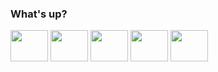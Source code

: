  
### What's up? 
<div style="display: inline-block;">
  <img align="center" height="50" width="60" src="https://cdn.jsdelivr.net/gh/devicons/devicon/icons/java/java-original.svg" />
  <img align="center" height="50" width="60" src="https://cdn.jsdelivr.net/gh/devicons/devicon/icons/csharp/csharp-original.svg" />
  <img align="center" height="50" width="60" src="https://cdn.jsdelivr.net/gh/devicons/devicon/icons/javascript/javascript-original.svg" />
  <img align="center" height="50" width="60" src="https://cdn.jsdelivr.net/gh/devicons/devicon/icons/html5/html5-plain.svg" />
  <img align="center" height="50" width="60" src="https://cdn.jsdelivr.net/gh/devicons/devicon/icons/css3/css3-plain.svg" />
</div>    
<div>
  <a href=""></a>
</div>
